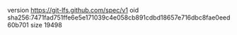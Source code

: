 version https://git-lfs.github.com/spec/v1
oid sha256:7471fad751ffe6e5e171039c4e058cb891cdbd18657e716dbc8fae0eed60b701
size 19498
